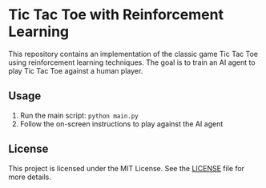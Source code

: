 # Tic Tac Toe with Reinforcement Learning

This repository contains an implementation of the classic game Tic Tac Toe using reinforcement learning techniques. The goal is to train an AI agent to play Tic Tac Toe against a human player.

## Usage

1. Run the main script: `python main.py`
2. Follow the on-screen instructions to play against the AI agent

## License

This project is licensed under the MIT License. See the [LICENSE](LICENSE) file for more details.
